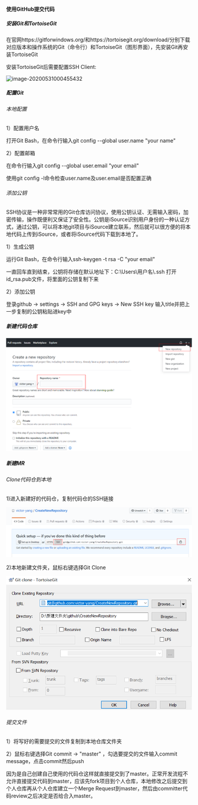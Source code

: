 #### 使用GitHub提交代码

##### 安装Git和TortoiseGit

在官网https://gitforwindows.org/和https://tortoisegit.org/download/分别下载对应版本和操作系统的Git（命令行）和TortoiseGit（图形界面），先安装Git再安装TortoiseGit

安装TortoiseGit后需要配置SSH Client:

![image-20200531000455432](https://github.com/victor-yang/CreateNewRepository/raw/master/.%5Cimage-20200531000455432.png)

##### 配置Git

###### 本地配置

1）配置用户名

打开Git Bash，在命令行输入git config --global user.name "your name"

2）配置邮箱

在命令行输入git config --global user.email "your email"

使用git config -l命令检查user.name及user.email是否配置正确

###### 添加公钥

SSH协议是一种非常常用的Git仓库访问协议，使用公钥认证、无需输入密码，加密传输，操作既便利又保证了安全性。公钥是iSource识别用户身份的一种认证方式，通过公钥，可以将本地git项目与iSource建立联系，然后就可以很方便的将本地代码上传到iSource，或者将iSource代码下载到本地了。

1）生成公钥

运行Git Bash，在命令行输入ssh-keygen -t rsa -C "your email"

一直回车直到结束，公钥将存储在默认地址下：C:\Users\用户名\\.ssh  打开id_rsa.pub文件，将里面的公钥复制下来

2）添加公钥

登录github -> settings -> SSH and GPG keys -> New SSH key 输入title并把上一步复制的公钥粘贴进key中

##### 新建代码仓库

![image-20200531000105570](.\image-20200531000105570.png)

##### 新建MR

###### Clone代码仓到本地

1)进入新建好的代码仓，复制代码仓的SSH链接

![image-20200531000618358](.\image-20200531000618358.png)

2)本地新建文件夹，鼠标右键选择Git Clone

![image-20200531000829321](.\image-20200531000829321.png)

###### 提交文件

1）将写好的需要提交的文件复制到本地仓库文件夹

2）鼠标右键选择Git commit -> "master" ，勾选要提交的文件输入commit message，点击commit然后push

因为是自己创建自己使用的代码仓这样就直接提交到了master。正常开发流程不允许直接提交代码到master，应该先fork项目到个人仓库，本地修改之后提交到个人仓库再从个人仓库建立一个Merge Request到master，然后由committer代码review之后决定是否给合入master。

###### 

